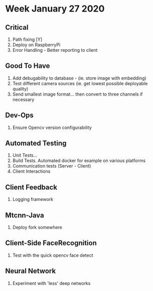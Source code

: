 # Week January 27 2020

## Critical
1. Path fixing [Y]
2. Deploy on RaspberryPi
3. Error Handling - Better reporting to client

## Good To Have
1. Add debugability to database - (ie. store image with embedding)
2. Test different camera sources (ie. get lowest possible deployable quality)
3. Send smallest image format... then convert to three channels if necessary

## Dev-Ops
1. Ensure Opencv version configurability

## Automated Testing
1. Unit Tests...
2. Build Tests. Automated docker for example on various platforms
3. Communication tests (Server - Client)
4. Client Interactions

## Client Feedback
1. Logging framework

## Mtcnn-Java
1. Deploy fork somewhere

## Client-Side FaceRecognition
1. Test with the quick opencv face detect

## Neural Network
1. Experiment with 'less' deep networks
